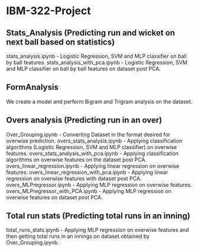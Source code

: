 # IBM-322-Project

## Stats_Analysis (Predicting run and wicket on next ball based on statistics)
stats_analysis.ipynb - Logistic Regression, SVM and MLP classifier on ball by ball features.
stats_analysis_with_pca.ipynb - Logistic Regression, SVM and MLP classifier on ball by ball features on dataset post PCA.

## FormAnalysis
We create a model and perform Bigram and Trigram analysis on the dataset. 

## Overs analysis (Predicting run in an over)
Over_Grouping.ipynb - Converting Dataset in the format desired for overwise prediction.
overs_stats_analysis.ipynb - Applying classification algorithms (Logistic Regression, SVM and MLP classifier) on overwise features.
overs_stats_analysis_with_pca.ipynb - Applying classification algorithms on overwise features on the dataset post PCA.
overs_linear_regression.ipynb - Applying linear regression on overwise features.
overs_linear_regression_with_pca.ipynb - Applying linear regression on overwise features with dataset post PCA.
overs_MLPregressor.ipynb - Applying MLP regression on overwise features.
overs_MLPregressor_with_PCA.ipynb - Applying MLP regression on overwise features on dataset post PCA.

## Total run stats (Predicting total runs in an inning)
total_runs_stats.ipynb - Applying MLP regression on overwise features and then getting total runs in an innings on dataset obtained by Over_Grouping.ipynb.

